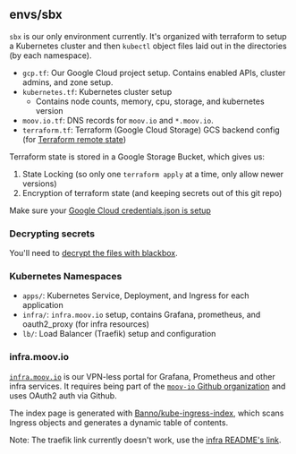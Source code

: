 ## envs/sbx

`sbx` is our only environment currently. It's organized with terraform to setup a Kubernetes cluster and then `kubectl` object files laid out in the directories (by each namespace).

- `gcp.tf`: Our Google Cloud project setup. Contains enabled APIs, cluster admins, and zone setup.
- `kubernetes.tf`: Kubernetes cluster setup
   - Contains node counts, memory, cpu, storage, and kubernetes version
- `moov.io.tf`: DNS records for `moov.io` and `*.moov.io`.
- `terraform.tf`: Terraform (Google Cloud Storage) GCS backend config (for [Terraform remote state](https://www.terraform.io/docs/state/remote.html))

Terraform state is stored in a Google Storage Bucket, which gives us:

1. State Locking (so only one `terraform apply` at a time, only allow newer versions)
1. Encryption of terraform state (and keeping secrets out of this git repo)

Make sure your [Google Cloud credentials.json is setup](../../docs/google-cloud.md)

### Decrypting secrets

You'll need to [decrypt the files with blackbox](../../docs/secrets.md).

### Kubernetes Namespaces

- `apps/`: Kubernetes Service, Deployment, and Ingress for each application
- `infra/`: `infra.moov.io` setup, contains Grafana, prometheus, and oauth2_proxy (for infra resources)
- `lb/`: Load Balancer (Traefik) setup and configuration

### infra.moov.io

[`infra.moov.io`](https://infra.moov.io/) is our VPN-less portal for Grafana, Prometheus and other infra services. It requires being part of the [`moov-io` Github organization](https://github.com/moov-io) and uses OAuth2 auth via Github.

The index page is generated with [Banno/kube-ingress-index](https://github.com/Banno/kube-ingress-index), which scans Ingress objects and generates a dynamic table of contents.

Note: The traefik link currently doesn't work, use the [infra README's link](https://github.com/moov-io/infra#moovio-infra).
